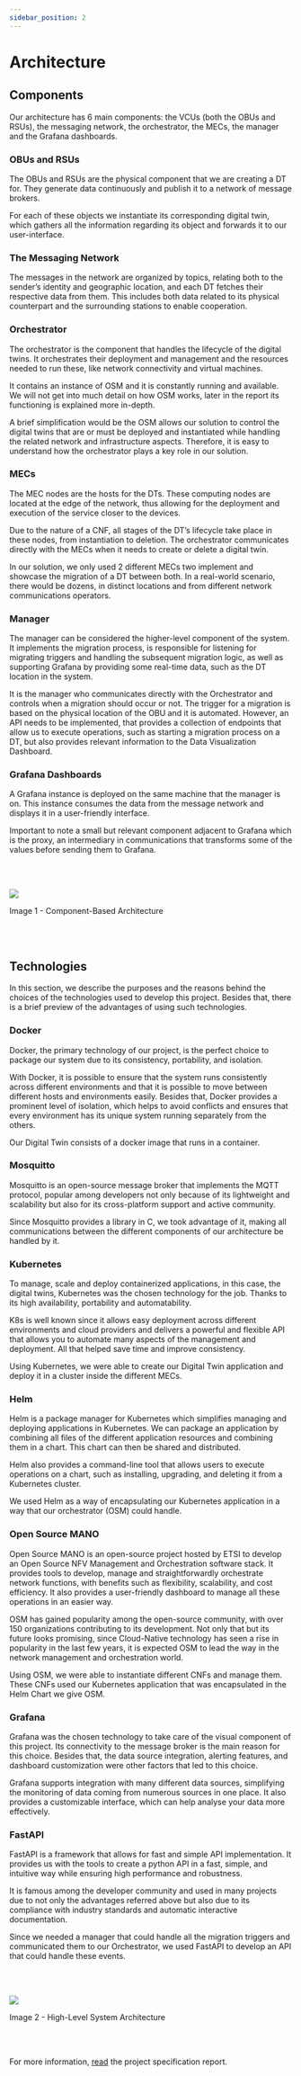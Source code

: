 ```yaml
---
sidebar_position: 2
---
```


# Architecture

## Components

Our architecture has 6 main components: the VCUs (both the OBUs and RSUs), the messaging network, the orchestrator, the MECs, the manager and the Grafana dashboards. 



### OBUs and RSUs 

The OBUs and RSUs are the physical component that we are creating a DT for. They generate data continuously and publish it to a network of message brokers. 

For each of these objects we instantiate its corresponding digital twin, which gathers all the information regarding its object and forwards it to our user-interface. 

### The Messaging Network 

The messages in the network are organized by topics, relating both to the sender’s identity and geographic location, and each DT fetches their respective data from them. This includes both data related to its physical counterpart and the surrounding stations to enable cooperation. 

### Orchestrator 

The orchestrator is the component that handles the lifecycle of the digital twins. It orchestrates their deployment and management and the resources needed to run these, like network connectivity and virtual machines.  

It contains an instance of OSM and it is constantly running and available. We will not get into much detail on how OSM works, later in the report its functioning is explained more in-depth.  

A brief simplification would be the OSM allows our solution to control the digital twins that are or must be deployed and instantiated while handling the related network and infrastructure aspects. Therefore, it is easy to understand how the orchestrator plays a key role in our solution. 

### MECs 

The MEC nodes are the hosts for the DTs. These computing nodes are located at the edge of the network, thus allowing for the deployment and execution of the service closer to the devices. 

Due to the nature of a CNF, all stages of the DT’s lifecycle take place in these nodes, from instantiation to deletion. The orchestrator communicates directly with the MECs when it needs to create or delete a digital twin.  

In our solution, we only used 2 different MECs two implement and showcase the migration of a DT between both. In a real-world scenario, there would be dozens, in distinct locations and from different network communications operators. 

### Manager 

The manager can be considered the higher-level component of the system. It implements the migration process, is responsible for listening for migrating triggers and handling the subsequent migration logic, as well as supporting Grafana by providing some real-time data, such as the DT location in the system.  

It is the manager who communicates directly with the Orchestrator and controls when a migration should occur or not. The trigger for a migration is based on the physical location of the OBU and it is automated. However, an API needs to be implemented, that provides a collection of endpoints that allow us to execute operations, such as starting a migration process on a DT, but also provides relevant information to the Data Visualization Dashboard. 

### Grafana Dashboards 

A Grafana instance is deployed on the same machine that the manager is on. This instance consumes the data from the message network and displays it in a user-friendly interface. 

Important to note a small but relevant component adjacent to Grafana which is the proxy, an intermediary in communications that transforms some of the values before sending them to Grafana. 

<br></br>

<div style={{textAlign:"center"}}>
    <img src="https://media.discordapp.net/attachments/1079089453198479370/1112856037612069016/general_architecture.drawio.png" style={{maxWidth:"80%"}} />
    <p>Image 1 - Component-Based Architecture</p>
</div>

<br></br>

## Technologies

In this section, we describe the purposes and the reasons behind the choices of the technologies used to develop this project. Besides that, there is a brief preview of the advantages of using such technologies. 

### Docker 

Docker, the primary technology of our project, is the perfect choice to package our system due to its consistency, portability, and isolation. 

With Docker, it is possible to ensure that the system runs consistently across different environments and that it is possible to move between different hosts and environments easily. Besides that, Docker provides a prominent level of isolation, which helps to avoid conflicts and ensures that every environment has its unique system running separately from the others. 

Our Digital Twin consists of a docker image that runs in a container. 

### Mosquitto 

Mosquitto is an open-source message broker that implements the MQTT protocol, popular among developers not only because of its lightweight and scalability but also for its cross-platform support and active community.  

Since Mosquitto provides a library in C, we took advantage of it, making all communications between the different components of our architecture be handled by it. 

### Kubernetes 

To manage, scale and deploy containerized applications, in this case, the digital twins, Kubernetes was the chosen technology for the job. Thanks to its high availability, portability and automatability. 

K8s is well known since it allows easy deployment across different environments and cloud providers and delivers a powerful and flexible API that allows you to automate many aspects of the management and deployment. All that helped save time and improve consistency. 

Using Kubernetes, we were able to create our Digital Twin application and deploy it in a cluster inside the different MECs. 

### Helm 

Helm is a package manager for Kubernetes which simplifies managing and deploying applications in Kubernetes. We can package an application by combining all files of the different application resources and combining them in a chart. This chart can then be shared and distributed. 

Helm also provides a command-line tool that allows users to execute operations on a chart, such as installing, upgrading, and deleting it from a Kubernetes cluster. 

We used Helm as a way of encapsulating our Kubernetes application in a way that our orchestrator (OSM) could handle.  

### Open Source MANO 

Open Source MANO is an open-source project hosted by ETSI to develop an Open Source NFV Management and Orchestration software stack. It provides tools to develop, manage and straightforwardly orchestrate network functions, with benefits such as flexibility, scalability, and cost efficiency. It also provides a user-friendly dashboard to manage all these operations in an easier way.  

OSM has gained popularity among the open-source community, with over 150 organizations contributing to its development. Not only that but its future looks promising, since Cloud-Native technology has seen a rise in popularity in the last few years, it is expected OSM to lead the way in the network management and orchestration world.  

Using OSM, we were able to instantiate different CNFs and manage them. These CNFs used our Kubernetes application that was encapsulated in the Helm Chart we give OSM. 

### Grafana 

Grafana was the chosen technology to take care of the visual component of this project. Its connectivity to the message broker is the main reason for this choice. Besides that, the data source integration, alerting features, and dashboard customization were other factors that led to this choice. 

Grafana supports integration with many different data sources, simplifying the monitoring of data coming from numerous sources in one place. It also provides a customizable interface, which can help analyse your data more effectively. 

### FastAPI 

FastAPI is a framework that allows for fast and simple API implementation. It provides us with the tools to create a python API in a fast, simple, and intuitive way while ensuring high performance and robustness.  

It is famous among the developer community and used in many projects due to not only the advantages referred above but also due to its compliance with industry standards and automatic interactive documentation.  

Since we needed a manager that could handle all the migration triggers and communicated them to our Orchestrator, we used FastAPI to develop an API that could handle these events.

<br></br>

<div style={{textAlign:"center"}}>
    <img src="https://media.discordapp.net/attachments/1079089453198479370/1112845350919733299/techs_architecture.png?width=1080&height=516" style={{maxWidth:"80%"}} />
    <p>Image 2 - High-Level System Architecture</p>
</div>

<br></br>

For more information, [read](./report.md) the project specification report.